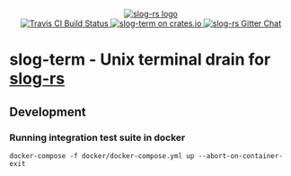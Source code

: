 <p align="center">

  <a href="https://github.com/slog-rs/slog">
  <img src="https://cdn.rawgit.com/slog-rs/misc/master/media/slog.svg" alt="slog-rs logo">
  </a>
  <br>

  <a href="https://travis-ci.org/slog-rs/term">
      <img src="https://img.shields.io/travis/slog-rs/term/master.svg" alt="Travis CI Build Status">
  </a>

  <a href="https://crates.io/crates/slog-term">
      <img src="https://img.shields.io/crates/d/slog-term.svg" alt="slog-term on crates.io">
  </a>

  <a href="https://gitter.im/slog-rs/slog">
      <img src="https://img.shields.io/gitter/room/slog-rs/slog.svg" alt="slog-rs Gitter Chat">
  </a>
</p>

# slog-term  - Unix terminal drain for [slog-rs]

[slog-rs]: //github.com/slog-rs/slog

## Development

### Running integration test suite in docker

```
docker-compose -f docker/docker-compose.yml up --abort-on-container-exit
```
